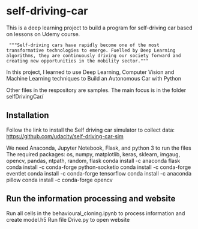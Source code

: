 # self-driving-car

This is a deep learning project to build a program for self-driving car based on lessons on Udemy course.

     """Self-driving cars have rapidly become one of the most transformative technologies to emerge. Fuelled by Deep Learning algorithms, they are continuously driving our society forward and creating new opportunities in the mobility sector.""" 

In this project, I learned to use Deep Learning, Computer Vision and Machine Learning techniques to Build an Autonomous Car with Python

Other files in the respository are samples. The main focus is in the folder selfDrivingCar/

## Installation

   Follow the link to install the Self driving car simulator to collect data:
       https://github.com/udacity/self-driving-car-sim
       
   We need Anaconda, Jupyter Notebook, Flask, and python 3 to run the files
   The required packages: os, numpy, matplotlib, keras, sklearn, imgaug, opencv, pandas, ntpath, random, flask
    conda install -c anaconda flask
    conda install -c conda-forge python-socketio
    conda install -c conda-forge eventlet
    conda install -c conda-forge tensorflow
    conda install -c anaconda pillow
    conda install -c conda-forge opencv


## Run the information processing and website
  Run all cells in the behavioural_cloning.ipynb to process information and create model.h5
  Run file Drive.py to open website
